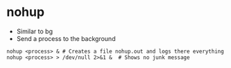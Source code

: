 # nohup

- Similar to bg
- Send a process to the background

```shell
nohup <process> & # Creates a file nohup.out and logs there everything
nohup <process> > /dev/null 2>&1 &  # Shows no junk message
```
